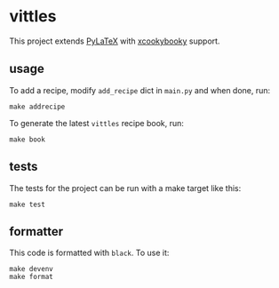 # vittles

This project extends [PyLaTeX](https://github.com/JelteF/PyLaTeX) with [xcookybooky](https://github.com/SvenHarder/xcookybooky) support.

## usage

To add a recipe, modify `add_recipe` dict in `main.py` and when done, run:

    make addrecipe

To generate the latest `vittles` recipe book, run:

    make book

## tests

The tests for the project can be run with a make target like this:

    make test

## formatter

This code is formatted with `black`. To use it:

    make devenv
    make format
 

